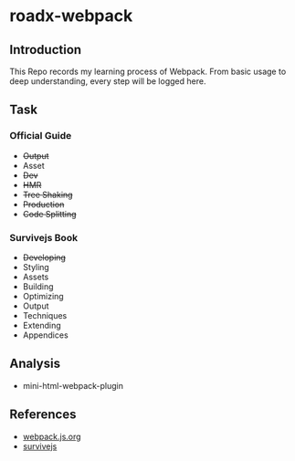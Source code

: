# roadx-webpack


## Introduction
This Repo records my learning process of Webpack. 
From basic usage to deep understanding, every step will be logged here.

## Task
### Official Guide 
+ ~~Output~~
+ Asset
+ ~~Dev~~
+ ~~HMR~~
+ ~~Tree Shaking~~
+ ~~Production~~
+ ~~Code Splitting~~

### Survivejs Book
+ ~~Developing~~
+ Styling
+ Assets
+ Building
+ Optimizing
+ Output
+ Techniques
+ Extending
+ Appendices

## Analysis
+ mini-html-webpack-plugin

## References
+ [webpack.js.org](https://webpack.js.org/)
+ [survivejs](https://survivejs.com/webpack/)